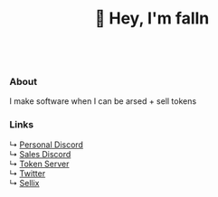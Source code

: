 # <p align="center">👋 Hey, I'm falln</p><br/>

### About

I make software when I can be arsed + sell tokens

### Links

↳ [Personal Discord](https://discord.com/users/709121953213972551) <br/>
↳ [Sales Discord](https://discord.com/users/920084794111557632) <br/>
↳ [Token Server](https://discord.gg/kAMpd65pVM) <br/>
↳ [Twitter](https://discord.com/fallnx) <br/>
↳ [Sellix](https://sellix.io/falln) <br/>
